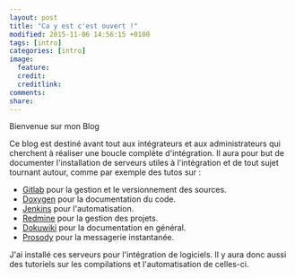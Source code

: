```yaml
---
layout: post
title: "Ca y est c'est ouvert !"
modified: 2015-11-06 14:56:15 +0100
tags: [intro]
categories: [intro]
image:
  feature: 
  credit: 
  creditlink: 
comments: 
share: 
---
```


Bienvenue sur mon Blog

Ce blog est destiné avant tout aux intégrateurs et aux administrateurs qui cherchent à réaliser une boucle complète d'intégration. Il aura pour but de documenter l'installation de serveurs utiles à l'intégration et de tout sujet tournant autour, comme par exemple des tutos sur :

 * [Gitlab](https://gitlab.com) pour la gestion et le versionnement des sources.
 * [Doxygen](http://www.doxygen.org/) pour la documentation du code.
 * [Jenkins](https://jenkins-ci.org) pour l'automatisation.
 * [Redmine](http://www.redmine.org/) pour la gestion des projets.
 * [Dokuwiki](https://www.dokuwiki.org/) pour la documentation en général.
 * [Prosody](https://prosody.im/) pour la messagerie instantanée.

J'ai installé ces serveurs pour l'intégration de logiciels. Il y aura donc aussi des tutoriels sur les compilations et l'automatisation de celles-ci.
